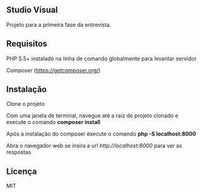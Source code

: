 ## Studio Visual

Projeto para a primeira fase da entrevista.

## Requisitos

PHP 5.5+ instalado na linha de comando globalmente para levantar servidor

Composer (https://getcomposer.org/)

## Instalação

Clone o projeto

Com uma janela de terminal, navegue até a raiz do projeto clonado e execute o comando **composer install**

Após a instalação do composer execute o comando **php -S localhost:8000**

Abra o navegador web se insira a url *http://localhost:8000* para ver as respostas


## Licença

MIT

